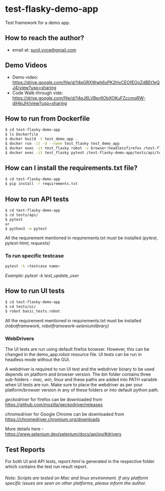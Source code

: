 # test-flasky-demo-app
Test framework for a demo app.

## How to reach the author?
*  email at: sunil.vvce@gmail.com

## Demo Videos
* Demo video: https://drive.google.com/file/d/14pGRXWwh6sPK2HxCEOfEOoZdBEt1eQJ4/view?usp=sharing
* Code Walk-through vide: https://drive.google.com/file/d/14pJ6LVBpr6ObXOKuFZccmqRW-diHkiJH/view?usp=sharing

## How to run from Dockerfile
```sh
$ cd test-flasky-demo-app
$ ls Dockerfile
$ docker build -t test_demo_app .
$ docker run -it -d --name test_flasky test_demo_app
$ docker exec -it test_flasky robot -v browser:headlessfirefox /test-flasky-demo-app/tests/ui/basic_tests.robot
$ docker exec -it test_flasky pytest /test-flasky-demo-app/tests/api/test_basic.py
```

## How can I install the requirements.txt file?
```sh
$ cd test-flasky-demo-app
$ pip install -r requirements.txt
```

## How to run API tests
```sh
$ cd test-flasky-demo-app
$ cd tests/api/
$ pytest
or
$ python3 -m pytest
```
All the requirement mentioned in requirements.txt must be installed *(pytest, pytest-html, requests)*

### To run specific testcase
```sh
pytest -k <testcase name>
```
*Example: pytest -k test_update_user*

## How to run UI tests
```sh
$ cd test-flasky-demo-app
$ cd tests/ui/
$ robot basic_tests.robot  
```
All the requirement mentioned in requirements.txt must be installed *(robotframework, robotframework-seleniumlibrary)*

### WebDrivers
The UI tests are run using default firefox browser. However, this can be changed in the demo_app.robot resource file.
UI tests can be run in headless mode without the GUI.

A webdriver is required to run UI test and the webdriver binary to be used depends on platform and browser version. 
The *bin* folder contains three sub-folders - *mac*, *win*, *linux* and these paths are added into PATH variable when UI tests are run.
Make sure to place the webdriver as per your platform/browser version in any of these folders or into default python path.

*geckodriver* for firefox can be downloaded from https://github.com/mozilla/geckodriver/releases

*chromedriver* for Google Chrome can be downloaded from https://chromedriver.chromium.org/downloads

More details here -  https://www.selenium.dev/selenium/docs/api/py/#drivers

## Test Reports
For both UI and API tests, *report.html* is generated in the respective folder which contains the test run result report.

###### Note: Scripts are tested on Mac and linux environment. If any platform specific issues are seen on other platforms, please inform the author.
